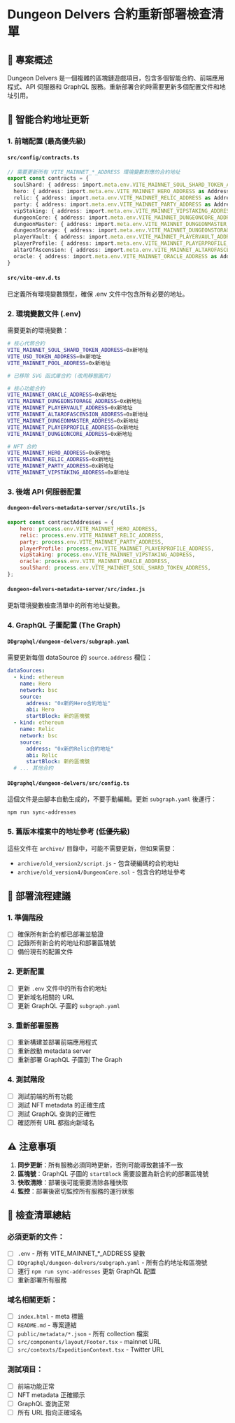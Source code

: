 # Dungeon Delvers 合約重新部署檢查清單

## 🎯 專案概述
Dungeon Delvers 是一個複雜的區塊鏈遊戲項目，包含多個智能合約、前端應用程式、API 伺服器和 GraphQL 服務。重新部署合約時需要更新多個配置文件和地址引用。

## 🔧 智能合約地址更新

### 1. 前端配置 (最高優先級)

#### `src/config/contracts.ts`
```typescript
// 需要更新所有 VITE_MAINNET_*_ADDRESS 環境變數對應的合約地址
export const contracts = {
  soulShard: { address: import.meta.env.VITE_MAINNET_SOUL_SHARD_TOKEN_ADDRESS as Address, abi: soulShardTokenABI },
  hero: { address: import.meta.env.VITE_MAINNET_HERO_ADDRESS as Address, abi: heroABI },
  relic: { address: import.meta.env.VITE_MAINNET_RELIC_ADDRESS as Address, abi: relicABI },
  party: { address: import.meta.env.VITE_MAINNET_PARTY_ADDRESS as Address, abi: partyABI },
  vipStaking: { address: import.meta.env.VITE_MAINNET_VIPSTAKING_ADDRESS as Address, abi: vipStakingABI },
  dungeonCore: { address: import.meta.env.VITE_MAINNET_DUNGEONCORE_ADDRESS as Address, abi: dungeonCoreABI },
  dungeonMaster: { address: import.meta.env.VITE_MAINNET_DUNGEONMASTER_ADDRESS as Address, abi: dungeonMasterABI },
  dungeonStorage: { address: import.meta.env.VITE_MAINNET_DUNGEONSTORAGE_ADDRESS as Address, abi: dungeonStorageABI },
  playerVault: { address: import.meta.env.VITE_MAINNET_PLAYERVAULT_ADDRESS as Address, abi: playerVaultABI },
  playerProfile: { address: import.meta.env.VITE_MAINNET_PLAYERPROFILE_ADDRESS as Address, abi: playerProfileABI },
  altarOfAscension: { address: import.meta.env.VITE_MAINNET_ALTAROFASCENSION_ADDRESS as Address, abi: altarOfAscensionABI },
  oracle: { address: import.meta.env.VITE_MAINNET_ORACLE_ADDRESS as Address, abi: oracleABI },
}
```

#### `src/vite-env.d.ts`
已定義所有環境變數類型，確保 .env 文件中包含所有必要的地址。

### 2. 環境變數文件 (.env)
需要更新的環境變數：
```bash
# 核心代幣合約
VITE_MAINNET_SOUL_SHARD_TOKEN_ADDRESS=0x新地址
VITE_USD_TOKEN_ADDRESS=0x新地址
VITE_MAINNET_POOL_ADDRESS=0x新地址

# 已移除 SVG 函式庫合約 (改用靜態圖片)

# 核心功能合約
VITE_MAINNET_ORACLE_ADDRESS=0x新地址
VITE_MAINNET_DUNGEONSTORAGE_ADDRESS=0x新地址
VITE_MAINNET_PLAYERVAULT_ADDRESS=0x新地址
VITE_MAINNET_ALTAROFASCENSION_ADDRESS=0x新地址
VITE_MAINNET_DUNGEONMASTER_ADDRESS=0x新地址
VITE_MAINNET_PLAYERPROFILE_ADDRESS=0x新地址
VITE_MAINNET_DUNGEONCORE_ADDRESS=0x新地址

# NFT 合約
VITE_MAINNET_HERO_ADDRESS=0x新地址
VITE_MAINNET_RELIC_ADDRESS=0x新地址
VITE_MAINNET_PARTY_ADDRESS=0x新地址
VITE_MAINNET_VIPSTAKING_ADDRESS=0x新地址
```

### 3. 後端 API 伺服器配置

#### `dungeon-delvers-metadata-server/src/utils.js`
```javascript
export const contractAddresses = {
    hero: process.env.VITE_MAINNET_HERO_ADDRESS,
    relic: process.env.VITE_MAINNET_RELIC_ADDRESS,
    party: process.env.VITE_MAINNET_PARTY_ADDRESS,
    playerProfile: process.env.VITE_MAINNET_PLAYERPROFILE_ADDRESS,
    vipStaking: process.env.VITE_MAINNET_VIPSTAKING_ADDRESS,
    oracle: process.env.VITE_MAINNET_ORACLE_ADDRESS,
    soulShard: process.env.VITE_MAINNET_SOUL_SHARD_TOKEN_ADDRESS,
};
```

#### `dungeon-delvers-metadata-server/src/index.js`
更新環境變數檢查清單中的所有地址變數。

### 4. GraphQL 子圖配置 (The Graph)

#### `DDgraphql/dungeon-delvers/subgraph.yaml`
需要更新每個 dataSource 的 `source.address` 欄位：
```yaml
dataSources:
  - kind: ethereum
    name: Hero
    network: bsc
    source:
      address: "0x新的Hero合約地址"
      abi: Hero
      startBlock: 新的區塊號
  - kind: ethereum
    name: Relic
    network: bsc
    source:
      address: "0x新的Relic合約地址"
      abi: Relic
      startBlock: 新的區塊號
  # ... 其他合約
```

#### `DDgraphql/dungeon-delvers/src/config.ts`
這個文件是由腳本自動生成的，不要手動編輯。更新 `subgraph.yaml` 後運行：
```bash
npm run sync-addresses
```

### 5. 舊版本檔案中的地址參考 (低優先級)
這些文件在 `archive/` 目錄中，可能不需要更新，但如果需要：
- `archive/old_version2/script.js` - 包含硬編碼的合約地址
- `archive/old_version4/DungeonCore.sol` - 包含合約地址參考

## 🚀 部署流程建議

### 1. 準備階段
- [ ] 確保所有新合約都已部署並驗證
- [ ] 記錄所有新合約的地址和部署區塊號
- [ ] 備份現有的配置文件

### 2. 更新配置
- [ ] 更新 `.env` 文件中的所有合約地址
- [ ] 更新域名相關的 URL
- [ ] 更新 GraphQL 子圖的 `subgraph.yaml`

### 3. 重新部署服務
- [ ] 重新構建並部署前端應用程式
- [ ] 重新啟動 metadata server
- [ ] 重新部署 GraphQL 子圖到 The Graph

### 4. 測試階段
- [ ] 測試前端的所有功能
- [ ] 測試 NFT metadata 的正確生成
- [ ] 測試 GraphQL 查詢的正確性
- [ ] 確認所有 URL 都指向新域名

## ⚠️ 注意事項

1. **同步更新**：所有服務必須同時更新，否則可能導致數據不一致
2. **區塊號**：GraphQL 子圖的 `startBlock` 需要設置為新合約的部署區塊號
3. **快取清除**：部署後可能需要清除各種快取
4. **監控**：部署後密切監控所有服務的運行狀態

## 📝 檢查清單總結

### 必須更新的文件：
- [ ] `.env` - 所有 VITE_MAINNET_*_ADDRESS 變數
- [ ] `DDgraphql/dungeon-delvers/subgraph.yaml` - 所有合約地址和區塊號
- [ ] 運行 `npm run sync-addresses` 更新 GraphQL 配置
- [ ] 重新部署所有服務

### 域名相關更新：
- [ ] `index.html` - meta 標籤
- [ ] `README.md` - 專案連結
- [ ] `public/metadata/*.json` - 所有 collection 檔案
- [ ] `src/components/layout/Footer.tsx` - mainnet URL
- [ ] `src/contexts/ExpeditionContext.tsx` - Twitter URL

### 測試項目：
- [ ] 前端功能正常
- [ ] NFT metadata 正確顯示
- [ ] GraphQL 查詢正常
- [ ] 所有 URL 指向正確域名